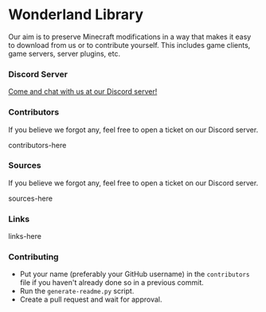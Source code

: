 # Wonderland Library
 Our aim is to preserve Minecraft modifications in a way that makes it easy to download from us or to contribute yourself. This includes game clients, game servers, server plugins, etc.

### Discord Server
[Come and chat with us at our Discord server!](https://discord.gg/KBGX8FTAXa)

### Contributors
If you believe we forgot any, feel free to open a ticket on our Discord server.

contributors-here

### Sources
If you believe we forgot any, feel free to open a ticket on our Discord server.

sources-here

### Links
links-here

### Contributing
- Put your name (preferably your GitHub username) in the ``contributors`` file if you haven't already done so in a previous commit.
- Run the ``generate-readme.py`` script.
- Create a pull request and wait for approval.
